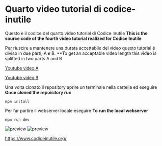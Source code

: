 # Quarto video tutorial di codice-inutile

Questo è il codice del quarto video tutorial di Codice Inutile
**This is the source code of the fourth video tutorial realized for Codice Inutile**

Per riuscire a mantenere una durata accettabile del video questo tutorial è diviso in due parti, A e B.
**To get an acceptable video length this video is splitted in two parts A and B

[Youtube video A](https://www.youtube.com/watch?v=krmRnCniJb4)

[Youtube video B](https://www.youtube.com/watch?v=B8Phmehgp9k)

Una volta clonato il repository aprire un terminale nella cartella ed eseguire
**Once cloned the repoisitory run**

```
npm install
```

Per far partire il webserver locale eseguire
**To run the local webserver**

```
npm run dev
```

![preview](https://i.imgur.com/qan0tQ6.jpg)
![preview](https://i.imgur.com/qOn48LF.jpg)

https://www.codiceinutile.org/
